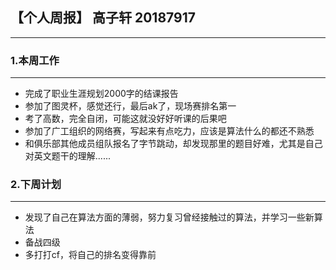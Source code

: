 ## 【个人周报】 高子轩 20187917
 ---
 ### 1.本周工作
 ---
 * 完成了职业生涯规划2000字的结课报告
 * 参加了图灵杯，感觉还行，最后ak了，现场赛排名第一
 * 考了高数，完全自闭，可能这就没好好听课的后果吧
 * 参加了广工组织的网络赛，写起来有点吃力，应该是算法什么的都还不熟悉
 * 和俱乐部其他成员组队报名了字节跳动，却发现那里的题目好难，尤其是自己对英文题干的理解......

 ### 2.下周计划
---
 * 发现了自己在算法方面的薄弱，努力复习曾经接触过的算法，并学习一些新算法
 * 备战四级
 * 多打打cf，将自己的排名变得靠前

